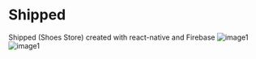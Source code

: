 # Shipped
Shipped (Shoes Store) created with react-native and Firebase
![image1](https://user-images.githubusercontent.com/72148803/165533928-75c9994f-4c2e-49a6-8464-85d6f7fa7a28.png)
![image1](https://user-images.githubusercontent.com/72148803/165537384-d1638860-b2b3-4d65-be30-94b99ea97dd8.jpeg)

